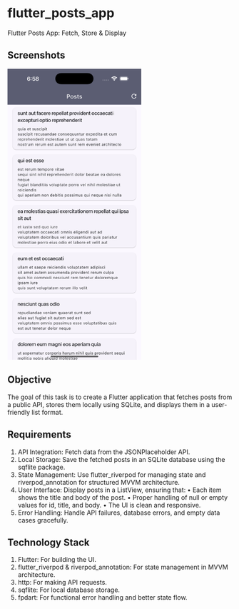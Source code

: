 # flutter_posts_app

Flutter Posts App: Fetch, Store & Display

## Screenshots

<img src="assets/screenshots/1.png" width="300"/>

## Objective

The goal of this task is to create a Flutter application that fetches posts from a public API, stores them locally using SQLite, and displays them in a user-friendly list format.

## Requirements

1. API Integration: Fetch data from the JSONPlaceholder API.
2. Local Storage: Save the fetched posts in an SQLite database using the sqflite package.
3. State Management: Use flutter_riverpod for managing state and riverpod_annotation for structured MVVM architecture.
4. User Interface: Display posts in a ListView, ensuring that:
 • Each item shows the title and body of the post.
 • Proper handling of null or empty values for id, title, and body.
 • The UI is clean and responsive.
5. Error Handling: Handle API failures, database errors, and empty data cases gracefully.

## Technology Stack

 1. Flutter: For building the UI.
 2. flutter_riverpod & riverpod_annotation: For state management in MVVM architecture.
 3. http: For making API requests.
 4. sqflite: For local database storage.
 5. fpdart: For functional error handling and better state flow.
